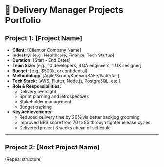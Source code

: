 # 🚀 Delivery Manager Projects Portfolio

## Project 1: [Project Name]
- **Client:** [Client or Company Name]
- **Industry:** [e.g., Healthcare, Finance, Tech Startup]
- **Duration:** [Start - End Dates]
- **Team Size:** [e.g., 10 developers, 3 QA engineers, 1 UX designer]
- **Budget:** [e.g., $500k, or confidential]
- **Methodology:** [Agile/Scrum/Kanban/SAFe/Waterfall]
- **Tech Stack:** [AWS, Flutter, Node.js, PostgreSQL, etc.]
- **Role & Responsibilities:**
  - Delivery oversight
  - Sprint planning and retrospectives
  - Stakeholder management
  - Budget tracking
- **Key Achievements:**
  - Reduced delivery time by 20% via better backlog grooming
  - Improved NPS score from 70 to 85 through tighter release cycles
  - Delivered project 3 weeks ahead of schedule

---

## Project 2: [Next Project Name]
(Repeat structure)

